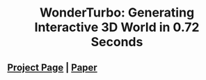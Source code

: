 <div align="center">   
  
# WonderTurbo: Generating Interactive 3D World in 0.72 Seconds
</div>

 
## [Project Page](https://wonderturbo.github.io) | [Paper]()

